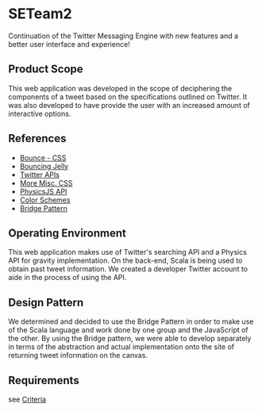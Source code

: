 # SETeam2
Continuation of the Twitter Messaging Engine with new features and a better user interface and experience! <br/>
## Product Scope
This web application was developed in the scope of deciphering the components of a tweet based on the specifications outlined on Twitter. It was also developed to have provide the user with an increased amount of interactive options.
## References
* [Bounce - CSS](http://bouncejs.com/) <br/>
* [Bouncing Jelly](https://codepen.io/dissimulate/pen/dJgMaO) <br/>
* [Twitter APIs](https://developer.twitter.com/en/docs/twitter-for-websites/javascript-api/overview.html)  <br/>
* [More Misc. CSS](https://developer.mozilla.org/en-US/docs/Web/CSS/CSS_Animations/Using_CSS_animations) <br/>
* [PhysicsJS API](http://wellcaffeinated.net/PhysicsJS/docs/) <br/>
* [Color Schemes](https://coolors.co/220c10-506c64-77cbb9-75b8c8-cdd3d5) <br/>
* [Bridge Pattern](https://www.geeksforgeeks.org/bridge-design-pattern/) <br/>

## Operating Environment
This web application makes use of Twitter's searching API and a Physics API for gravity implementation. On the back-end, Scala is being used to obtain past tweet information. We created a developer Twitter account to aide in the process of using the API. <br/>
## Design Pattern
We determined and decided to use the Bridge Pattern in order to make use of the Scala language and work done by one group and the JavaScript of the other. By using the Bridge pattern, we were able to develop separately in terms of the abstraction and actual implementation onto the site of returning tweet information on the canvas.
## Requirements
see [Criteria](https://docs.google.com/document/d/1KlwAab5cUWVIutLbwN3RszApHJZq2cN6fz6Z1zN5fsQ/edit)

